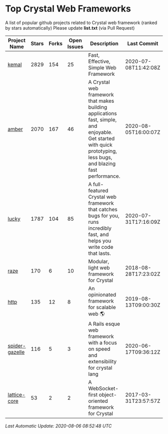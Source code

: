 # Top Crystal Web Frameworks

A list of popular github projects related to Crystal web framework (ranked by stars automatically)
Please update **list.txt** (via Pull Request)

| Project Name | Stars | Forks | Open Issues | Description | Last Commit |
| ------------ | ----- | ----- | ----------- | ----------- | ----------- |
| [kemal](https://github.com/kemalcr/kemal) |2829|154|25|Fast, Effective, Simple Web Framework|2020-07-08T11:42:08Z|
| [amber](https://github.com/amberframework/amber) |2070|167|46|A Crystal web framework that makes building applications fast, simple, and enjoyable. Get started with quick prototyping, less bugs, and blazing fast performance.|2020-08-05T16:00:07Z|
| [lucky](https://github.com/luckyframework/lucky) |1787|104|85|A full-featured Crystal web framework that catches bugs for you, runs incredibly fast, and helps you write code that lasts.|2020-07-31T17:16:09Z|
| [raze](https://github.com/samueleaton/raze) |170|6|10|Modular, light web framework for Crystal|2018-08-28T17:23:02Z|
| [http](https://github.com/onyxframework/http) |135|12|8|An opinionated framework for scalable web 🌎|2019-08-13T09:00:30Z|
| [spider-gazelle](https://github.com/spider-gazelle/spider-gazelle) |116|5|3|A Rails esque web framework with a focus on speed and extensibility for crystal lang|2020-06-17T09:36:12Z|
| [lattice-core](https://github.com/jasonl99/lattice-core) |53|2|2|A WebSocket-first object-oriented framework for Crystal|2017-03-31T23:57:57Z|

*Last Automatic Update: 2020-08-06 08:52:48 UTC*
